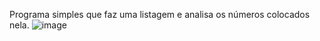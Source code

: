 Programa simples que faz uma listagem e analisa os números colocados nela. 
![image](https://github.com/user-attachments/assets/f425aaca-29d4-42d5-ae20-7fc4fd37d3c1)
